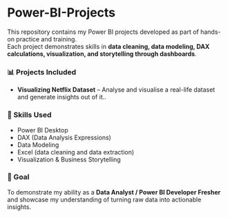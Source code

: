 # Power-BI-Projects
This repository contains my Power BI projects developed as part of hands-on practice and training.  
Each project demonstrates skills in **data cleaning, data modeling, DAX calculations, visualization, and storytelling through dashboards**.

### 📊 Projects Included
- **Visualizing Netflix Dataset** – Analyse and visualise a real-life dataset and generate insights out of it..

### 🔧 Skills Used
- Power BI Desktop
- DAX (Data Analysis Expressions)
- Data Modeling
- Excel (data cleaning and data extraction)
- Visualization & Business Storytelling

### 🚀 Goal
To demonstrate my ability as a **Data Analyst / Power BI Developer Fresher** and showcase my understanding of turning raw data into actionable insights.
